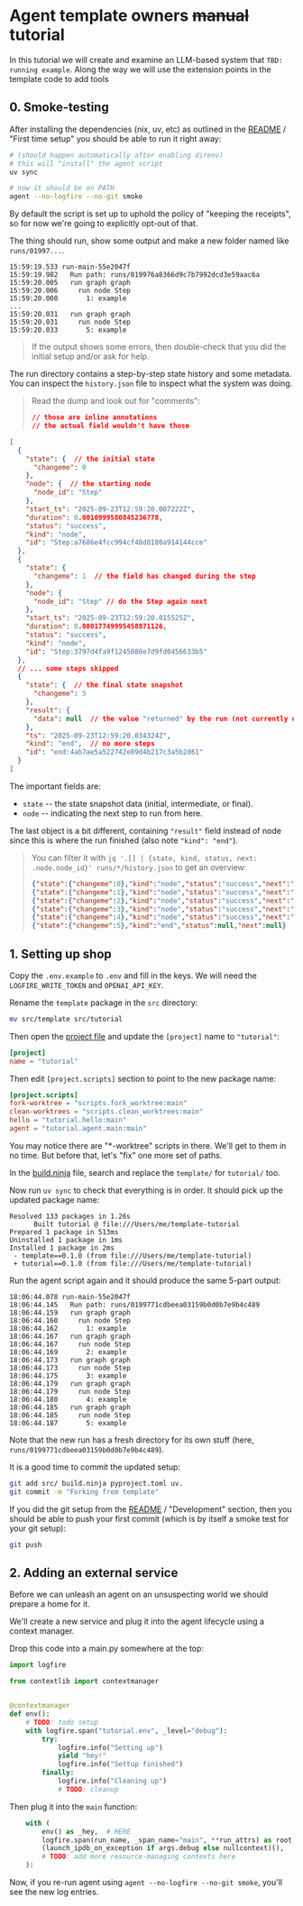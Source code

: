 # Agent template owners ~~manual~~ tutorial

In this tutorial we will create and examine an LLM-based system that `TBD: running example`.
Along the way we will use the extension points in the template code to add tools

## 0. Smoke-testing

After installing the dependencies (nix, uv, etc) as outlined in the [README](./README.md) / "First time setup" you should be able to run it right away:

```bash
# (should happen automatically after enabling direnv)
# this will "install" the agent script
uv sync

# now it should be on PATH
agent --no-logfire --no-git smoke
```

By default the script is set up to uphold the policy of "keeping the receipts", so for now we're going to explicitly opt-out of that.

The thing should run, show some output and make a new folder named like `runs/01997...`.

```
15:59:19.533 run-main-55e2047f
15:59:19.982   Run path: runs/019976a8366d9c7b7992dcd3e59aac6a
15:59:20.005   run graph graph
15:59:20.006     run node Step
15:59:20.008       1: example
...
15:59:20.031   run graph graph
15:59:20.031     run node Step
15:59:20.033       5: example
```

> If the output shows some errors, then double-check that you did the initial setup and/or ask for help.

The run directory contains a step-by-step state history and some metadata.
You can inspect the `history.json` file to inspect what the system was doing.

> Read the dump and look out for "comments":
> ```json
> // those are inline annotations
> // the actual field wouldn't have those
> ```

```json
[
  {
    "state": {  // the initial state
      "changeme": 0
    },
    "node": {  // the starting node
      "node_id": "Step"
    },
    "start_ts": "2025-09-23T12:59:20.007222Z",
    "duration": 0.0010999580845236778,
    "status": "success",
    "kind": "node",
    "id": "Step:a7686e4fcc994cf48d8180a914144cce"
  },
  {
    "state": {
      "changeme": 1  // the field has changed during the step
    },
    "node": {
      "node_id": "Step" // do the Step again next
    },
    "start_ts": "2025-09-23T12:59:20.015525Z",
    "duration": 0.00017749995458871126,
    "status": "success",
    "kind": "node",
    "id": "Step:3797d4fa9f1245088e7d9fd0456633b5"
  },
  // ... some steps skipped
  {
    "state": {  // the final state snapshot
      "changeme": 5
    },
    "result": {
      "data": null  // the value "returned" by the run (not currently used)
    },
    "ts": "2025-09-23T12:59:20.034324Z",
    "kind": "end",  // no more steps
    "id": "end:4ab7ae5a522742e89d4b217c3a5b2d61"
  }
]
```

The important fields are:
- `state` -- the state snapshot data (initial, intermediate, or final).
- `node` -- indicating the next step to run from here.

The last object is a bit different, containing `"result"` field instead of node since this is where the run finished (also note `"kind": "end"`).

> You can filter it with `jq '.[] | {state, kind, status, next: .node.node_id}' runs/*/history.json` to get an overview:
> ```json
> {"state":{"changeme":0},"kind":"node","status":"success","next":"Step"}
> {"state":{"changeme":1},"kind":"node","status":"success","next":"Step"}
> {"state":{"changeme":2},"kind":"node","status":"success","next":"Step"}
> {"state":{"changeme":3},"kind":"node","status":"success","next":"Step"}
> {"state":{"changeme":4},"kind":"node","status":"success","next":"Step"}
> {"state":{"changeme":5},"kind":"end","status":null,"next":null}
> ```

## 1. Setting up shop

Copy the `.env.example` to `.env` and fill in the keys. We will need the `LOGFIRE_WRITE_TOKEN` and `OPENAI_API_KEY`.

Rename the `template` package in the `src` directory:
```sh
mv src/template src/tutorial
```

Then open the [project file](./pyproject.toml) and update the `[project]` name to `"tutorial"`:

```toml
[project]
name = "tutorial"
```

Then edit `[project.scripts]` section to point to the new package name:

```toml
[project.scripts]
fork-worktree = "scripts.fork_worktree:main"
clean-worktrees = "scripts.clean_worktrees:main"
hello = "tutorial.hello:main"
agent = "tutorial.agent.main:main"
```

You may notice there are "*-worktree" scripts in there. We'll get to them in no time.
But before that, let's "fix" one more set of paths.

In the [build.ninja](./build.ninja) file, search and replace the `template/` for `tutorial/` too.

Now run `uv sync` to check that everything is in order. It should pick up the updated package name:

```
Resolved 133 packages in 1.26s
      Built tutorial @ file:///Users/me/template-tutorial
Prepared 1 package in 513ms
Uninstalled 1 package in 1ms
Installed 1 package in 2ms
 - template==0.1.0 (from file:///Users/me/template-tutorial)
 + tutorial==0.1.0 (from file:///Users/me/template-tutorial)
 ```

Run the agent script again and it should produce the same 5-part output:
```
18:06:44.078 run-main-55e2047f
18:06:44.145   Run path: runs/0199771cdbeea03159b0d0b7e9b4c489
18:06:44.159   run graph graph
18:06:44.160     run node Step
18:06:44.162       1: example
18:06:44.167   run graph graph
18:06:44.167     run node Step
18:06:44.169       2: example
18:06:44.173   run graph graph
18:06:44.173     run node Step
18:06:44.175       3: example
18:06:44.179   run graph graph
18:06:44.179     run node Step
18:06:44.180       4: example
18:06:44.185   run graph graph
18:06:44.185     run node Step
18:06:44.187       5: example
```

Note that the new run has a fresh directory for its own stuff (here, `runs/0199771cdbeea03159b0d0b7e9b4c489`).

It is a good time to commit the updated setup:

```sh
git add src/ build.ninja pyproject.toml uv.
git commit -m "Forking from template"
```

If you did the git setup from the [README](./README.md) / "Development" section, then you should be able to push your first commit (which is by itself a smoke test for your git setup):

```sh
git push
```

## 2. Adding an external service

Before we can unleash an agent on an unsuspecting world we should prepare a home for it.

We'll create a new service and plug it into the agent lifecycle using a context manager.

Drop this code into a main.py somewhere at the top:

```python
import logfire

from contextlib import contextmanager


@contextmanager
def env():
    # TODO: todo setup
    with logfire.span("tutorial.env", _level="debug"):
        try:
            logfire.info("Setting up")
            yield "hey!"
            logfire.info("Settup finished")
        finally:
            logfire.info("Cleaning up")
            # TODO: cleanup
```

Then plug it into the `main` function:

```python
    with (
        env() as _hey,  # HERE
        logfire.span(run_name, _span_name="main", **run_attrs) as root,
        (launch_ipdb_on_exception if args.debug else nullcontext)(),
        # TODO: add more resource-managing contexts here
    ):
```

Now, if you re-run agent using `agent --no-logfire --no-git smoke`, you'll see the new log entries.
